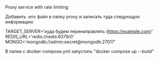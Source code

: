 Proxy service with rate limiting


Добавить .env файл в папку proxy и записать туда следующую информацию

TARGET_SERVER='куда будем перенаправлять (https://example.com)'
REDIS_URL='redis://redis:6379/0'
MONGO='mongodb://admin:secret@mongodb:27017'

В папке c docker-compose.yml запустить "docker compose up --build"
